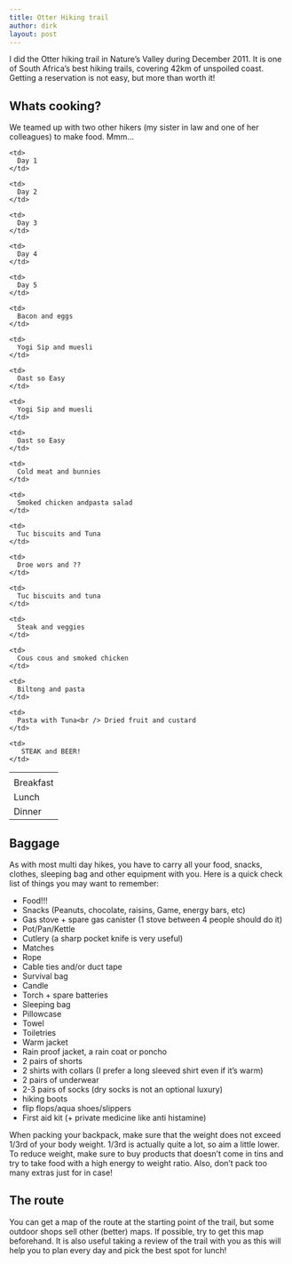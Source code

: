 ```yaml
---
title: Otter Hiking trail
author: dirk
layout: post
---
```

I did the Otter hiking trail in Nature&#8217;s Valley during December 2011. It is one of South Africa&#8217;s best hiking trails, covering 42km of unspoiled coast. Getting a reservation is not easy, but more than worth it!

## Whats cooking?

We teamed up with two other hikers (my sister in law and one of her colleagues) to make food. Mmm&#8230;

<table>
  <tr>
    <td>
    </td>
    
    <td>
      Day 1
    </td>
    
    <td>
      Day 2
    </td>
    
    <td>
      Day 3
    </td>
    
    <td>
      Day 4
    </td>
    
    <td>
      Day 5
    </td>
  </tr>
  
  <tr>
    <td>
      Breakfast
    </td>
    
    <td>
      Bacon and eggs
    </td>
    
    <td>
      Yogi Sip and muesli
    </td>
    
    <td>
      Oast so Easy
    </td>
    
    <td>
      Yogi Sip and muesli
    </td>
    
    <td>
      Oast so Easy
    </td>
  </tr>
  
  <tr>
    <td>
      Lunch
    </td>
    
    <td>
      Cold meat and bunnies
    </td>
    
    <td>
      Smoked chicken andpasta salad
    </td>
    
    <td>
      Tuc biscuits and Tuna
    </td>
    
    <td>
      Droe wors and ??
    </td>
    
    <td>
      Tuc biscuits and tuna
    </td>
  </tr>
  
  <tr>
    <td>
      Dinner
    </td>
    
    <td>
      Steak and veggies
    </td>
    
    <td>
      Cous cous and smoked chicken
    </td>
    
    <td>
      Biltong and pasta
    </td>
    
    <td>
      Pasta with Tuna<br /> Dried fruit and custard
    </td>
    
    <td>
       STEAK and BEER!
    </td>
  </tr>
</table>

## Baggage

As with most multi day hikes, you have to carry all your food, snacks, clothes, sleeping bag and other equipment with you. Here is a quick check list of things you may want to remember:

*   Food!!!
*   Snacks (Peanuts, chocolate, raisins, Game, energy bars, etc)
*   Gas stove + spare gas canister (1 stove between 4 people should do it)
*   Pot/Pan/Kettle
*   Cutlery (a sharp pocket knife is very useful)
*   Matches
*   Rope
*   Cable ties and/or duct tape
*   Survival bag
*   Candle
*   Torch + spare batteries
*   Sleeping bag
*   Pillowcase
*   Towel
*   Toiletries
*   Warm jacket
*   Rain proof jacket, a rain coat or poncho
*   2 pairs of shorts
*   2 shirts with collars (I prefer a long sleeved shirt even if it&#8217;s warm)
*   2 pairs of underwear
*   2-3 pairs of socks (dry socks is not an optional luxury)
*   hiking boots
*   flip flops/aqua shoes/slippers
*   First aid kit (+ private medicine like anti histamine)

When packing your backpack, make sure that the weight does not exceed 1/3rd of your body weight. 1/3rd is actually quite a lot, so aim a little lower. To reduce weight, make sure to buy products that doesn&#8217;t come in tins and try to take food with a high energy to weight ratio. Also, don&#8217;t pack too many extras just for in case!

## The route

You can get a map of the route at the starting point of the trail, but some outdoor shops sell other (better) maps. If possible, try to get this map beforehand. It is also useful taking a review of the trail with you as this will help you to plan every day and pick the best spot for lunch!
